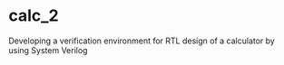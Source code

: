 # calc_2
Developing a verification environment for RTL design of a calculator by using System Verilog
